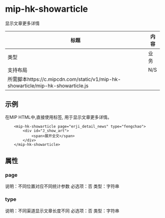 ﻿# mip-hk-showarticle

显示文章更多详情

|标题|内容|
|---|---|
|类型|业务|
|支持布局|N/S|
|所需脚本https://c.mipcdn.com/static/v1/mip-hk-showarticle/mip-hk-showarticle.js|

## 示例

在MIP HTML中,直接使用标签, 用于显示文章更多详情。

```
    <mip-hk-showarticle page="erji_detail_news" type="fengchao">
        <div id="J_show_art">
            <span>展开全文</span>
        </div>
    </mip-hk-showarticle>
```
## 属性

### page

说明：不同位置对应不同统计参数
必选项：否
类型：字符串

### type

说明：不同渠道显示文章长度不同
必选项：否
类型：字符串
